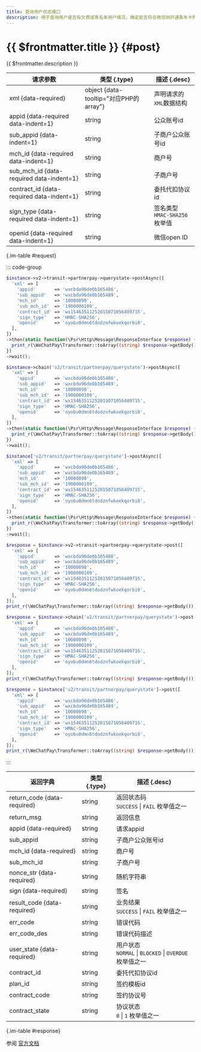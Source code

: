 ```yaml
---
title: 查询用户状态接口
description: 用于查询用户是否有欠费或黑名单用户情况，确定能否符合微信侧开通乘车卡免密支付要求。如已经开通乘车卡，则需传签约号，可确定是否符合继续使用乘车卡的要求。
---
```


# {{ $frontmatter.title }} {#post}

{{ $frontmatter.description }}

| 请求参数 | 类型 {.type} | 描述 {.desc}
| --- | --- | ---
| xml {data-required} | object {data-tooltip="对应PHP的array"} | 声明请求的`XML`数据结构
| appid {data-required data-indent=1} | string | 公众账号id
| sub_appid {data-indent=1} | string | 子商户公众账号id
| mch_id {data-required data-indent=1} | string | 商户号
| sub_mch_id {data-required data-indent=1} | string | 子商户号
| contract_id {data-required data-indent=1} | string | 委托代扣协议id
| sign_type {data-required data-indent=1} | string | 签名类型<br/>`HMAC-SHA256` 枚举值
| openid {data-required data-indent=1} | string | 微信open ID

{.im-table #request}

::: code-group

```php [异步纯链式]
$instance->v2->transit->partnerpay->querystate->postAsync([
  'xml' => [
    'appid'       => 'wxcbda96de0b165486',
    'sub_appid'   => 'wxcbda96de0b165489',
    'mch_id'      => '10000098',
    'sub_mch_id'  => '1900000109',
    'contract_id' => 'wx15463511252015071056489715',
    'sign_type'   => 'HMAC-SHA256',
    'openid'      => 'oyobu0dmn6tdodznfwkoekqorbi8',
  ],
])
->then(static function(\Psr\Http\Message\ResponseInterface $response) {
  print_r(\WeChatPay\Transformer::toArray((string) $response->getBody()));
})
->wait();
```

```php [异步声明式]
$instance->chain('v2/transit/partnerpay/querystate')->postAsync([
  'xml' => [
    'appid'       => 'wxcbda96de0b165486',
    'sub_appid'   => 'wxcbda96de0b165489',
    'mch_id'      => '10000098',
    'sub_mch_id'  => '1900000109',
    'contract_id' => 'wx15463511252015071056489715',
    'sign_type'   => 'HMAC-SHA256',
    'openid'      => 'oyobu0dmn6tdodznfwkoekqorbi8',
  ],
])
->then(static function(\Psr\Http\Message\ResponseInterface $response) {
  print_r(\WeChatPay\Transformer::toArray((string) $response->getBody()));
})
->wait();
```

```php [异步属性式]
$instance['v2/transit/partnerpay/querystate']->postAsync([
  'xml' => [
    'appid'       => 'wxcbda96de0b165486',
    'sub_appid'   => 'wxcbda96de0b165489',
    'mch_id'      => '10000098',
    'sub_mch_id'  => '1900000109',
    'contract_id' => 'wx15463511252015071056489715',
    'sign_type'   => 'HMAC-SHA256',
    'openid'      => 'oyobu0dmn6tdodznfwkoekqorbi8',
  ],
])
->then(static function(\Psr\Http\Message\ResponseInterface $response) {
  print_r(\WeChatPay\Transformer::toArray((string) $response->getBody()));
})
->wait();
```

```php [同步纯链式]
$response = $instance->v2->transit->partnerpay->querystate->post([
  'xml' => [
    'appid'       => 'wxcbda96de0b165486',
    'sub_appid'   => 'wxcbda96de0b165489',
    'mch_id'      => '10000098',
    'sub_mch_id'  => '1900000109',
    'contract_id' => 'wx15463511252015071056489715',
    'sign_type'   => 'HMAC-SHA256',
    'openid'      => 'oyobu0dmn6tdodznfwkoekqorbi8',
  ],
]);
print_r(\WeChatPay\Transformer::toArray((string) $response->getBody()));
```

```php [同步声明式]
$response = $instance->chain('v2/transit/partnerpay/querystate')->post([
  'xml' => [
    'appid'       => 'wxcbda96de0b165486',
    'sub_appid'   => 'wxcbda96de0b165489',
    'mch_id'      => '10000098',
    'sub_mch_id'  => '1900000109',
    'contract_id' => 'wx15463511252015071056489715',
    'sign_type'   => 'HMAC-SHA256',
    'openid'      => 'oyobu0dmn6tdodznfwkoekqorbi8',
  ],
]);
print_r(\WeChatPay\Transformer::toArray((string) $response->getBody()));
```

```php [同步属性式]
$response = $instance['v2/transit/partnerpay/querystate']->post([
  'xml' => [
    'appid'       => 'wxcbda96de0b165486',
    'sub_appid'   => 'wxcbda96de0b165489',
    'mch_id'      => '10000098',
    'sub_mch_id'  => '1900000109',
    'contract_id' => 'wx15463511252015071056489715',
    'sign_type'   => 'HMAC-SHA256',
    'openid'      => 'oyobu0dmn6tdodznfwkoekqorbi8',
  ],
]);
print_r(\WeChatPay\Transformer::toArray((string) $response->getBody()));
```

:::

| 返回字典 | 类型 {.type} | 描述 {.desc}
| --- | --- | ---
| return_code {data-required} | string | 返回状态码<br/>`SUCCESS` \| `FAIL` 枚举值之一
| return_msg | string | 返回信息
| appid {data-required} | string | 请求appid
| sub_appid | string | 子商户公众账号id
| mch_id {data-required} | string | 商户号
| sub_mch_id | string | 子商户号
| nonce_str {data-required} | string | 随机字符串
| sign {data-required} | string | 签名
| result_code {data-required} | string | 业务结果<br/>`SUCCESS` \| `FAIL` 枚举值之一
| err_code | string | 错误代码
| err_code_des | string | 错误代码描述
| user_state {data-required} | string | 用户状态<br/>`NORMAL` \| `BLOCKED` \| `OVERDUE` 枚举值之一
| contract_id | string | 委托代扣协议id
| plan_id | string | 签约模板id
| contract_code | string | 签约协议号
| contract_state | string | 协议状态<br/>`0` \| `1` 枚举值之一

{.im-table #response}

参阅 [官方文档](https://pay.weixin.qq.com/doc/v2/partner/4011989910)
